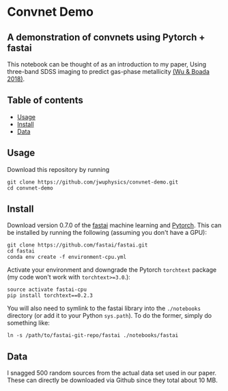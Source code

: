 # Convnet Demo
## A demonstration of convnets using Pytorch + fastai


This notebook can be thought of as an introduction to my paper, Using 
three-band SDSS imaging to predict gas-phase metallicity 
[(Wu & Boada 2018)](https://arxiv.org/abs/1810.12913).


## Table of contents
- [Usage](#usage)
- [Install](#install)
- [Data](#data)

## Usage
Download this repository by running
```
git clone https://github.com/jwuphysics/convnet-demo.git
cd convnet-demo
```

## Install
Download version 0.7.0 of the [fastai](https://github.com/fastai/fastai) machine 
learning and [Pytorch](https://pytorch.org/). This can be installed 
by running the following (assuming you don't have a GPU):
```
git clone https://github.com/fastai/fastai.git
cd fastai 
conda env create -f environment-cpu.yml
```

Activate your environment and downgrade the Pytorch `torchtext` 
package (my code won't work with `torchtext>=3.0`.):

```
source activate fastai-cpu
pip install torchtext==0.2.3
```

You will also need to symlink to the fastai library into the `./notebooks`
directory (or add it to your Python `sys.path`). To do the former, simply 
do something like:
```
ln -s /path/to/fastai-git-repo/fastai ./notebooks/fastai
```

## Data
I snagged 500 random sources from the actual data set used in our paper. These
can directly be downloaded via Github since they total about 10 MB.
